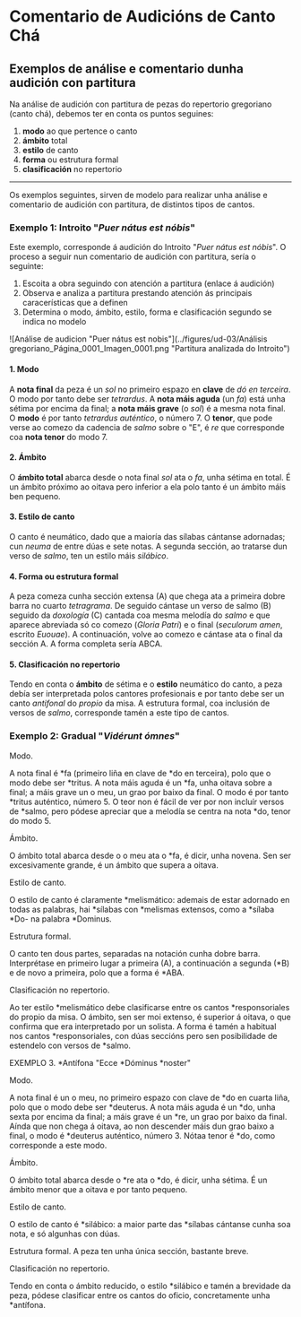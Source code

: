# Comentario de Audicións de Canto Chá

## Exemplos de análise e comentario dunha audición con partitura

Na análise de audición con partitura de pezas do repertorio gregoriano (canto chá), debemos ter en conta os puntos seguines:  

1. **modo** ao que pertence o canto
2. **ámbito** total
3. **estilo** de canto
4. **forma** ou estrutura formal
5. **clasificación** no repertorio

---

Os exemplos seguintes, sirven de modelo para realizar unha análise e comentario de audición con partitura, de distintos tipos de cantos.

### Exemplo 1: Introito "*Puer nátus est nóbis*"

Este exemplo, corresponde á audición do Introito "*Puer nátus est nóbis*". O proceso a seguir nun comentario de audición con partitura, sería o seguinte:

1. Escoita a obra seguindo con atención a partitura (enlace á audición) 
2. Observa e analiza a partitura prestando atención ás principais caracerísticas que a definen
3. Determina o modo, ámbito, estilo, forma e clasificación segundo se indica no modelo

![Análise de audicion "Puer nátus est nobis"](../figures/ud-03/Análisis gregoriano_Página_0001_Imagen_0001.png "Partitura analizada do Introito")

#### 1. Modo 

A **nota final** da peza é un *sol* no primeiro espazo en **clave** de *dó en terceira*. O modo por tanto debe ser *tetrardus*. A **nota máis aguda** (un *fa*) está unha sétima por encima da final; a **nota máis grave** (o *sol*) é a mesma nota final. O **modo** é por tanto *tetrardus auténtico*, o número 7. O **tenor**, que pode verse ao comezo da cadencia de *salmo* sobre o "E", é *re* que corresponde coa **nota tenor** do modo 7.

#### 2. Ámbito

O **ámbito total** abarca desde o nota final *sol* ata o *fa*, unha sétima en total. É un ámbito próximo ao oitava pero inferior a ela polo tanto é un ámbito máis ben pequeno.

#### 3. Estilo de canto 

O canto é neumático, dado que a maioría das sílabas cántanse adornadas; cun *neuma* de entre dúas e sete notas. A segunda sección, ao tratarse dun verso de *salmo*, ten un estilo máis *silábico*.

#### 4. Forma ou estrutura formal

A peza comeza cunha sección extensa (A) que chega ata a primeira dobre barra no cuarto *tetragrama*. De seguido cántase un verso de salmo (B) seguido da *doxología* (C) cantada coa mesma melodía do *salmo* e que aparece abreviada só co comezo (*Gloria Patri*) e o final (*seculorum amen*, escrito *Euouae*). A continuación, volve ao comezo e cántase ata o final da sección A. A forma completa sería ABCA.

#### 5. Clasificación no repertorio

Tendo en conta o **ámbito** de sétima e o **estilo** neumático do canto, a peza debía ser interpretada polos cantores profesionais e por tanto debe ser un canto *antifonal* do *propio* da misa. A estrutura formal, coa inclusión de versos de *salmo*, corresponde tamén a este tipo de cantos.

### Exemplo 2: Gradual "*Vidérunt ómnes*"

<!--PENDIENTE PARTITURA-->

Modo. 

A nota final é *fa (primeiro liña en clave de *do en terceira), polo que o modo debe ser *tritus. A nota máis aguda é un *fa, unha oitava sobre a final; a máis grave un o meu, un grao por baixo da final. O modo é por tanto *tritus auténtico, número 5. O teor non é fácil de ver por non incluír versos de *salmo, pero pódese apreciar que a melodía se centra na nota *do, tenor do modo 5.

Ámbito.

O ámbito total abarca desde o o meu ata o *fa, é dicir, unha novena. Sen ser excesivamente grande, é un ámbito que supera a oitava.

Estilo de canto.

O estilo de canto é claramente *melismático: ademais de estar adornado en todas as palabras, hai *sílabas con *melismas extensos, como a *sílaba *Do- na palabra *Dominus.

Estrutura formal.

O canto ten dous partes, separadas na notación cunha dobre barra. Interprétase en primeiro lugar a primeira (A), a continuación a segunda (*B) e de novo a primeira, polo que a forma é *ABA.

Clasificación no repertorio.

Ao ter estilo *melismático debe clasificarse entre os cantos *responsoriales do propio da misa. O ámbito, sen ser moi extenso, é superior á oitava, o que confirma que era interpretado por un solista. A forma é tamén a habitual nos cantos *responsoriales, con dúas seccións pero sen posibilidade de estendelo con versos de *salmo.

EXEMPLO 3. *Antífona "Ecce *Dóminus *noster"

<!--PENDIENTE PARTITURA-->

Modo.

A nota final é un o meu, no primeiro espazo con clave de *do en cuarta liña, polo que o modo debe ser *deuterus. A nota máis aguda é un *do, unha sexta por encima da final; a máis grave é un *re, un grao por baixo da final. Aínda que non chega á oitava, ao non descender máis dun grao baixo a final, o modo é *deuterus auténtico, número 3. Nótaa tenor é *do, como corresponde a este modo.

Ámbito.

O ámbito total abarca desde o *re ata o *do, é dicir, unha sétima. É un ámbito menor que a oitava e por tanto pequeno.

Estilo de canto.

O estilo de canto é *silábico: a maior parte das *sílabas cántanse cunha soa nota, e só algunhas con dúas.

Estrutura formal. A peza ten unha única sección, bastante breve. 

Clasificación no repertorio.

Tendo en conta o ámbito reducido, o estilo *silábico e tamén a brevidade da peza, pódese clasificar entre os cantos do oficio, concretamente unha *antífona.
